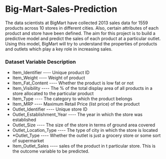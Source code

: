 # Big-Mart-Sales-Prediction

The data scientists at BigMart have collected 2013 sales data for 1559 products across 10 stores in different cities. Also, certain attributes of each product and store have been defined. The aim for this project is to build a predictive model and predict the sales of each product at a particular outlet. Using this model, BigMart will try to understand the properties of products and outlets which play a key role in increasing sales.

### Dataset Variable Description

- Item_Identifier ---- Unique product ID
- Item_Weight ---- Weight of product
- Item_Fat_Content ---- Whether the product is low fat or not
- Item_Visibility ---- The % of the total display area of all products in a store allocated to the particular product
- Item_Type ---- The category to which the product belongs
- Item_MRP ---- Maximum Retail Price (list price) of the product
- Outlet_Identifier ---- Unique store ID
- Outlet_Establishment_Year ---- The year in which the store was established
- Outlet_Size ---- The size of the store in terms of ground area covered
- Outlet_Location_Type ---- The type of city in which the store is located
- \*Outlet_Type ---- Whether the outlet is just a grocery store or some sort of supermarket
- Item_Outlet_Sales ---- sales of the product in t particular store. This is the outcome variable to be predicted.

